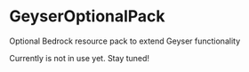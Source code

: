 # GeyserOptionalPack

Optional Bedrock resource pack to extend Geyser functionality

Currently is not in use yet. Stay tuned!
